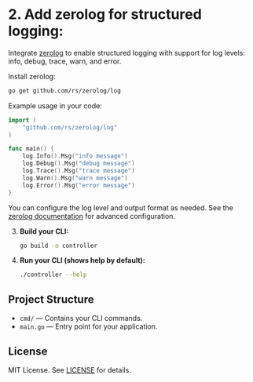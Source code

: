 # 2. **Add zerolog for structured logging:**

   Integrate [zerolog](https://github.com/rs/zerolog) to enable structured logging with support for log levels: info, debug, trace, warn, and error.
   
   Install zerolog:
   ```sh
   go get github.com/rs/zerolog/log
   ```
   
   Example usage in your code:
   ```go
   import (
       "github.com/rs/zerolog/log"
   )

   func main() {
       log.Info().Msg("info message")
       log.Debug().Msg("debug message")
       log.Trace().Msg("trace message")
       log.Warn().Msg("warn message")
       log.Error().Msg("error message")
   }
   ```
   
   You can configure the log level and output format as needed. See the [zerolog documentation](https://github.com/rs/zerolog) for advanced configuration.

3. **Build your CLI:**
   ```sh
   go build -o controller
   ```

4. **Run your CLI (shows help by default):**
   ```sh
   ./controller --help
   ```

## Project Structure

- `cmd/` — Contains your CLI commands.
- `main.go` — Entry point for your application.

## License

MIT License. See [LICENSE](LICENSE) for details. 
